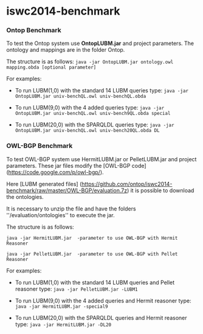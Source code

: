 iswc2014-benchmark
==================
### Ontop Benchmark ###
To test the Ontop system use **OntopLUBM.jar** and project parameters.
The ontology and mappings are in the folder Ontop.

The structure is as follows:
 `java -jar OntopLUBM.jar ontology.owl mapping.obda [optional parameter]`

For examples:
* To run LUBM(1,0) with the standard 14 LUBM queries type:
 `java -jar OntopLUBM.jar univ-benchQL.owl univ-benchQL.obda`

* To run LUBM(9,0) with the 4 added queries type:
 `java -jar OntopLUBM.jar univ-benchQL.owl univ-bench9QL.obda special`

* To run LUBM(20,0) with the SPARQLDL queries type:
 `java -jar OntopLUBM.jar univ-benchQL.owl univ-bench20QL.obda DL`

### OWL-BGP Benchmark ###
To test OWL-BGP system use HermitLUBM.jar or PelletLUBM.jar and project parameters.
These jar files modify the  [OWL-BGP code] (https://code.google.com/p/owl-bgp/).

Here  [LUBM generated files] (https://github.com/ontop/iswc2014-benchmark/raw/master/OWL-BGP/evaluation.7z) it is possible to download the ontologies. 

It is necessary to unzip the file and have the folders ''/evaluation/ontologies'' to execute the jar.

The structure is as follows:

 `java -jar HermitLUBM.jar  -parameter to use OWL-BGP with Hermit Reasoner`
 
 `java -jar PelletLUBM.jar  -parameter to use OWL-BGP with Pellet Reasoner`

For examples:
* To run LUBM(1,0) with the standard 14 LUBM queries and Pellet reasoner type: 
 `java -jar PelletLUBM.jar -LUBM1`

* To run LUBM(9,0) with the 4 added queries and Hermit reasoner type:
 `java -jar HermitLUBM.jar -special9`

* To run LUBM(20,0) with the SPARQLDL queries and Hermit reasoner type:
 `java -jar HermitLUBM.jar -DL20`
